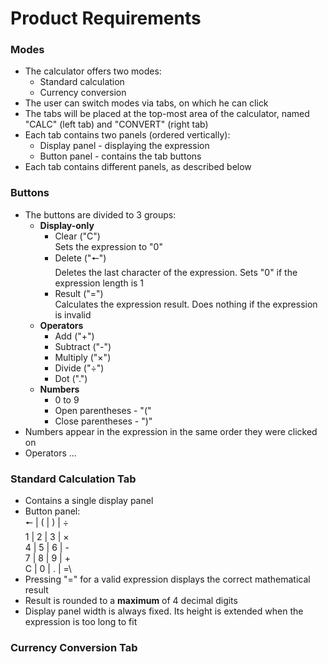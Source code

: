 # Product Requirements
### Modes
* The calculator offers two modes:
    * Standard calculation
    * Currency conversion
* The user can switch modes via tabs, on which he can click
* The tabs will be placed at the top-most area of the calculator, named "CALC" (left tab) and "CONVERT" (right tab)
* Each tab contains two panels (ordered vertically):
    * Display panel - displaying the expression
    * Button panel - contains the tab buttons
* Each tab contains different panels, as described below

### Buttons
* The buttons are divided to 3 groups:
    * **Display-only**  
        * Clear ("C")\
        Sets the expression to "0"
        * Delete ("🠔")\
        Deletes the last character of the expression. Sets "0" if the expression length is 1
        * Result ("=")\
        Calculates the expression result. Does nothing if the expression is invalid
    * **Operators**
        * Add ("+")
        * Subtract ("-")
        * Multiply ("×")
        * Divide ("÷")
        * Dot (".")
    * **Numbers**
        * 0 to 9
        * Open parentheses - "("
        * Close parentheses - ")"
* Numbers appear in the expression in the same order they were clicked on
* Operators ...

### Standard Calculation Tab
* Contains a single display panel
* Button panel:\
    🠔 | ( | ) | ÷\
    1 | 2 | 3 | ×\
    4 | 5 | 6 | -\
    7 | 8 | 9 | +\
    C | 0 | . | =\
* Pressing "=" for a valid expression displays the correct mathematical result
* Result is rounded to a **maximum** of 4 decimal digits
* Display panel width is always fixed. Its height is extended when the expression is too long to fit

### Currency Conversion Tab